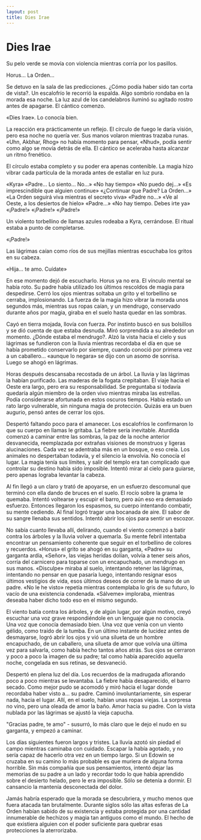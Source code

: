 ```yaml
---
layout: post
title: Dies Irae
---
```


# Dies Irae

Su pelo verde se movía con violencia mientras corría por los pasillos.

Horus... La Orden...

Se detuvo en la sala de las predicciones. ¿Cómo podía haber sido tan
corta de vista?. Un escalofrío le recorrió la espalda. Algo sombrío
rondaba en la morada esa noche. La luz azul de los candelabros iluminó
su agitado rostro antes de apagarse. El cántico comenzo.

«Dies Irae». Lo conocía bien.

La reacción era prácticamente un reflejo. El círculo de fuego le daría
visión, pero esa noche no quería ver. Sus manos volaron mientras
trazaba runas. «Uhn, Akbhar, Rhog» no había momento para pensar,
«Nhud», podía sentir como algo se movía detrás de ella. El cántico se
aceleraba hasta alcanzar un ritmo frenético.

El círculo estaba completo y su poder era apenas contenible. La magia
hizo vibrar cada partícula de la morada antes de estallar en luz pura.

«Kyra» «Padre... Lo siento... No...» «No hay tiempo» «No puedo dej...»
«Es imprescindible que alguien continue» «¿Continuar que Padre? La
Orden...» «La Orden seguirá viva mientras el secreto viva» «Padre
no...» «Ve al Oeste, a los desiertos de hielo» «Padre...» «No hay
tiempo. Debes irte ya» «¡Padre!» «¡Padre!» «¡Padre!»

Un violento torbellino de llamas azules rodeaba a Kyra, cerrándose. El
ritual estaba a punto de completarse.

«¡Padre!»

Las lágrimas caían como ríos de sus mejillas mientras escuchaba los
gritos en su cabeza.

«Hija... te amo. Cuídate»

En ese momento dejó de escucharlo. Horus ya no era. El vínculo mental
se había roto. Su padre había utilizado los últimos rescoldos de magia
para despedirse. Cerró los ojos mientras soltaba un grito y el
torbellino se cerraba, implosionando. La fuerza de la magia hizo
vibrar la morada unos segundos más, mientras sus ropas caían, y un
mendrugo, conservado durante años por magia, giraba en el suelo hasta
quedar en las sombras.

Cayó en tierra mojada, llovía con fuerza. Por instinto buscó en sus
bolsillos y se dió cuenta de que estaba desnuda. Miró sorprendida a su
alrededor un momento. ¿Dónde estaba el mendrugo?. Alzó la vista hacia
el cielo y sus lágrimas se fundieron con la lluvia mientras recordaba
el día en que se había prometido conservarlo por siempre, cuando
conoció por primera vez a un caballero... «aunque lo negara» se dijo
con un asomo de sonrisa. Luego se ahogó en lágrimas.

Horas después descansaba recostada de un árbol. La lluvia
y las lágrimas la habían purificado. Las maderas de la fogata
crepitaban. El viaje hacia el Oeste era largo, pero era su
responsabilidad. Se preguntaba si todavía quedaría algún miembro de la
orden vivo mientras miraba las estrellas. Podía considerarse
afortunada en estos oscuros tiempos. Había estado un rato largo
vulnerable, sin ninguna magia de protección. Quizás era un buen
augurio, pensó antes de cerrar los ojos.

Despertó faltando poco para el amanecer. Los escalofríos le confirmaron
lo que su cuerpo en llamas le gritaba. La fiebre sería inevitable.
Aturdida comenzó a caminar entre las sombras, la paz de la noche anterior
desvanecida, reemplazada por extrañas visiones de monstruos y ligeras
alucinaciones. Cada vez se adentraba más en un bosque, o eso creía. Los
animales no despertaban todavía, y el silencio la envolvía. No conocía
el lugar. La magia tenía sus límites, y salir del templo era tan complicado
que controlar su destino había sido imposible. Intentó mirar al cielo
para guiarse, pero apenas lograba levantar la cabeza.

Al fin llegó a un claro y trató de apoyarse, en un esfuerzo descomunal que
terminó con ella dando de bruces en el suelo. El rocío sobre la grama
le quemaba. Intentó voltearse y escupir el barro, pero aún eso era demasiado
esfuerzo. Entonces llegaron los espasmos, su cuerpo intentando combatir,
su mente cediendo. Al final logró tragar una bocanada de aire. El sabor de
su sangre llenaba sus sentidos. Intentó abrir los ojos para sentir un escozor.

No sabía cuanto llevaba allí, delirando, cuando el viento comenzó a batir
contra los árboles y la lluvia volver a quemarla. Su mente febril intentaba
encontrar un pensamiento coherente que seguir en el torbellino de colores
y recuerdos. «Horus» el grito se ahogó en su garganta, «Padre» su garganta
ardía, «Señor», las viejas heridas dolían, volvía a tener seis años, corría
del carnicero para toparse con un encapuchado, un mendrugo en sus manos.
«Disculpe» miraba al suelo, intentando retener las lágrimas, intentando no
pensar en que pasaría luego, intentando resignar esos últimos vestigios de
vida, esos últimos deseos de correr de la mano de un padre. «No le he visto»
repetía mientras contemplaba lo gris de su futuro, lo vacío de una existencia
condenada. «Sálveme» imploraba, mientras deseaba haber dicho todo eso en el
mismo segundo.

El viento batía contra los árboles, y de algún lugar, por algún motivo,
creyó escuchar una voz grave respondiéndole en un lenguaje que no conocía.
Una voz que conocía demasiado bien. Una voz que venía con un viento gélido,
como traído de la tumba. En un último instante de lucidez antes de desmayarse,
logró abrir los ojos y vió una silueta de un hombre encapuchado, de un
caballero, una silueta de amor que volvía una última vez para salvarla,
como había hecho tantos años atrás. Sus ojos se cerraron y poco a poco
la imagen de su padre; tal como había aparecido aquella noche,
congelada en sus retinas, se desvaneció.

Despertó en plena luz del día. Los recuerdos de la madrugada aflorando
poco a poco mientras se levantaba. La fiebre había desaparecido, el
barro secado. Como mejor pudo se acomodó y miró hacia el lugar donde
recordaba haber visto a... su padre. Caminó involuntariamente, sin
esperar nada, hacia el lugar. Allí, en el suelo, habían unas ropas
viejas. La sorpresa no vino, pero una oleada de amor la baño. Amor
hacia su padre. Con la vista nublada por las lágrimas se ajustó la
vieja capucha.

"Gracias padre, te amo" - susurró, lo más claro que le dejo el nudo en su
garganta, y empezó a caminar.

Los días siguientes fueron largos y tristes. La lluvia azotó sin
piedad el campo mientras caminaba con cuidado. Escapar la había
agotado, y no sería capaz de hacerlo otra vez en un tiempo largo. Si
un Edowin se cruzaba en su camino lo más probable es que muriera de
alguna forma horrible. Sin más compañía que sus pensamientos, intentó
dejar las memorias de su padre a un lado y recordar todo lo que había
aprendido sobre el desierto helado, pero le era imposible. Sólo se
detenía a dormir. El cansancio la mantenía desconectada del dolor.

Jamás habría esperado que la morada se descubriera, y mucho menos que
fuera atacada tan brutalmente. Durante siglos sólo las altas esferas
de La Orden habían sabido de su existencia y estaba protegida por una
cantidad innumerable de hechizos y magia tan antiguos como el
mundo. El hecho de que existiera alguien con el poder suficiente para
quebrar esas protecciones la aterrorizaba.
